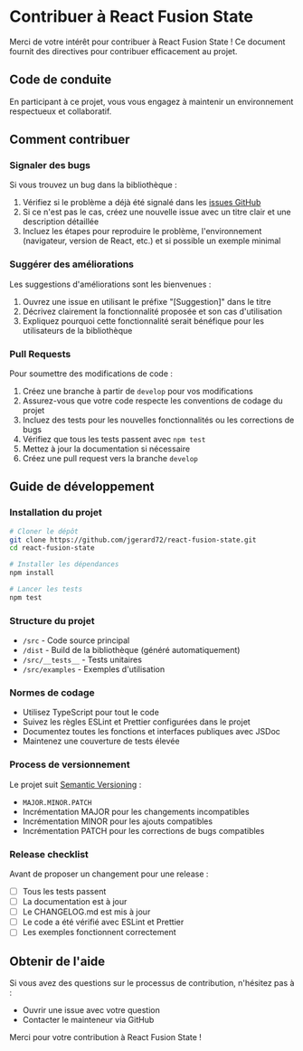 # Contribuer à React Fusion State

Merci de votre intérêt pour contribuer à React Fusion State ! Ce document fournit des directives pour contribuer efficacement au projet.

## Code de conduite

En participant à ce projet, vous vous engagez à maintenir un environnement respectueux et collaboratif.

## Comment contribuer

### Signaler des bugs

Si vous trouvez un bug dans la bibliothèque :

1. Vérifiez si le problème a déjà été signalé dans les [issues GitHub](https://github.com/jgerard72/react-fusion-state/issues)
2. Si ce n'est pas le cas, créez une nouvelle issue avec un titre clair et une description détaillée
3. Incluez les étapes pour reproduire le problème, l'environnement (navigateur, version de React, etc.) et si possible un exemple minimal

### Suggérer des améliorations

Les suggestions d'améliorations sont les bienvenues :

1. Ouvrez une issue en utilisant le préfixe "[Suggestion]" dans le titre
2. Décrivez clairement la fonctionnalité proposée et son cas d'utilisation
3. Expliquez pourquoi cette fonctionnalité serait bénéfique pour les utilisateurs de la bibliothèque

### Pull Requests

Pour soumettre des modifications de code :

1. Créez une branche à partir de `develop` pour vos modifications
2. Assurez-vous que votre code respecte les conventions de codage du projet
3. Incluez des tests pour les nouvelles fonctionnalités ou les corrections de bugs
4. Vérifiez que tous les tests passent avec `npm test`
5. Mettez à jour la documentation si nécessaire
6. Créez une pull request vers la branche `develop`

## Guide de développement

### Installation du projet

```bash
# Cloner le dépôt
git clone https://github.com/jgerard72/react-fusion-state.git
cd react-fusion-state

# Installer les dépendances
npm install

# Lancer les tests
npm test
```

### Structure du projet

- `/src` - Code source principal
- `/dist` - Build de la bibliothèque (généré automatiquement)
- `/src/__tests__` - Tests unitaires
- `/src/examples` - Exemples d'utilisation

### Normes de codage

- Utilisez TypeScript pour tout le code
- Suivez les règles ESLint et Prettier configurées dans le projet
- Documentez toutes les fonctions et interfaces publiques avec JSDoc
- Maintenez une couverture de tests élevée

### Process de versionnement

Le projet suit [Semantic Versioning](https://semver.org/) :

- `MAJOR.MINOR.PATCH`
- Incrémentation MAJOR pour les changements incompatibles
- Incrémentation MINOR pour les ajouts compatibles
- Incrémentation PATCH pour les corrections de bugs compatibles

### Release checklist

Avant de proposer un changement pour une release :

- [ ] Tous les tests passent
- [ ] La documentation est à jour
- [ ] Le CHANGELOG.md est mis à jour
- [ ] Le code a été vérifié avec ESLint et Prettier
- [ ] Les exemples fonctionnent correctement

## Obtenir de l'aide

Si vous avez des questions sur le processus de contribution, n'hésitez pas à :

- Ouvrir une issue avec votre question
- Contacter le mainteneur via GitHub

Merci pour votre contribution à React Fusion State ! 